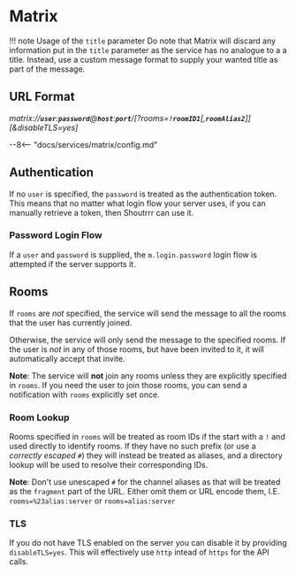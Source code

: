 # Matrix

!!! note Usage of the `title` parameter
    Do note that Matrix will discard any information put in the `title` parameter as the service has no analogue to a
    a title. Instead, use a custom message format to supply your wanted title as part of the message.

## URL Format

*matrix://__`user`__:__`password`__@__`host`__:__`port`__/[?rooms=__`!roomID1`__[,__`roomAlias2`__]][&disableTLS=yes]*

--8<-- "docs/services/matrix/config.md"

## Authentication

If no `user` is specified, the `password` is treated as the authentication token. This means that no matter what login
flow your server uses, if you can manually retrieve a token, then Shoutrrr can use it.

### Password Login Flow

If a `user` and `password` is supplied, the `m.login.password` login flow is attempted if the server supports it.

## Rooms

If `rooms` are *not* specified, the service will send the message to all the rooms that the user has currently joined.

Otherwise, the service will only send the message to the specified rooms. If the user is *not* in any of those rooms,
but have been invited to it, it will automatically accept that invite.

**Note**: The service will **not** join any rooms unless they are explicitly specified in `rooms`. If you need the user
to join those rooms, you can send a notification with `rooms` explicitly set once.

### Room Lookup

Rooms specified in `rooms` will be treated as room IDs if the start with a `!` and used directly to identify rooms. If
they have no such prefix (or use a *correctly escaped* `#`) they will instead be treated as aliases, and a directory
lookup will be used to resolve their corresponding IDs.

**Note**: Don't use unescaped `#` for the channel aliases as that will be treated as the `fragment` part of the URL.
Either omit them or URL encode them, I.E. `rooms=%23alias:server` or `rooms=alias:server`

### TLS

If you do not have TLS enabled on the server you can disable it by providing `disableTLS=yes`. This will effectively
use `http` intead of `https` for the API calls.
